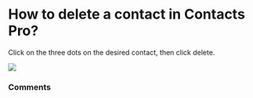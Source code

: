# How to delete a contact in Contacts Pro?

<p class="no-margin">Click on the three dots on the desired contact, then click delete.</p>
<p class="no-margin"></p>
<div class="intercom-container"><img src="https://teams-pro.intercom-attachments-1.com/i/o/664842275/8762d2e167de1a7d52c87f5e/how_to_delete_a_contact_in_contacts_pro.png"></div>

### Comments

<Commentaire />